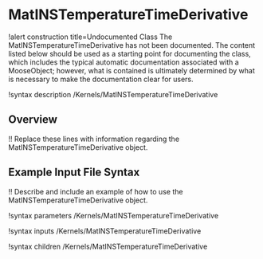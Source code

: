 # MatINSTemperatureTimeDerivative

!alert construction title=Undocumented Class
The MatINSTemperatureTimeDerivative has not been documented. The content listed below should be used as a starting point for
documenting the class, which includes the typical automatic documentation associated with a
MooseObject; however, what is contained is ultimately determined by what is necessary to make the
documentation clear for users.

!syntax description /Kernels/MatINSTemperatureTimeDerivative

## Overview

!! Replace these lines with information regarding the MatINSTemperatureTimeDerivative object.

## Example Input File Syntax

!! Describe and include an example of how to use the MatINSTemperatureTimeDerivative object.

!syntax parameters /Kernels/MatINSTemperatureTimeDerivative

!syntax inputs /Kernels/MatINSTemperatureTimeDerivative

!syntax children /Kernels/MatINSTemperatureTimeDerivative
